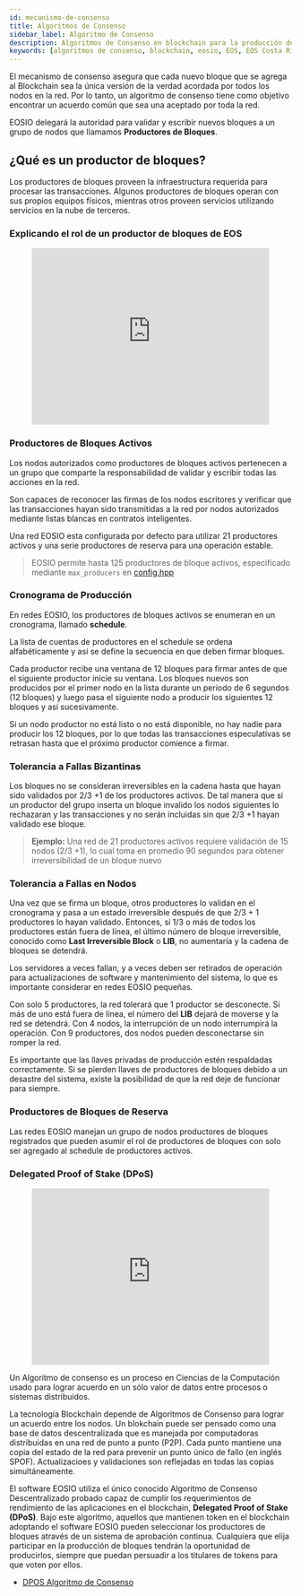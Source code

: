```yaml
---
id: mecanismo-de-consenso
title: Algoritmos de Consenso
sidebar_label: Algoritmo de Consenso
description: Algoritmos de Consenso en blockchain para la producción de bloques
keywords: [algoritmos de consenso, blockchain, eosio, EOS, EOS Costa Rica, Mecanismo de Consenso, ¿Qué es un mecanismo de consenso?, ¿Para qué es un algoritmo de consenso? ]
---
```


El mecanismo de consenso asegura que cada nuevo bloque que se agrega al Blockchain sea la única versión de la verdad acordada por todos los nodos en la red. Por lo tanto, un algoritmo de consenso tiene como objetivo encontrar un acuerdo común que sea una aceptado por toda la red.

EOSIO delegará la autoridad para validar y escribir nuevos bloques a un grupo de nodos que llamamos **Productores de Bloques**.


## ¿Qué es un productor de bloques?

Los productores de bloques proveen la infraestructura requerida para procesar las transacciones. Algunos productores de bloques operan con sus propios equipos físicos, mientras otros proveen servicios utilizando servicios en la nube de terceros.

### Explicando el rol de un productor de bloques de EOS

<figure class="video_container">
  <iframe width="100%" height="315" src="https://www.youtube.com/embed/YLt5uexD9gg" frameborder="0" allowfullscreen="true"> </iframe>
</figure>

### Productores de Bloques Activos

Los nodos autorizados como productores de bloques activos pertenecen a un grupo que comparte la responsabilidad de validar y escribir todas las acciones en la red.

Son capaces de reconocer las firmas de los nodos escritores y verificar que las transacciones hayan sido transmitidas a la red por nodos autorizados mediante listas blancas en contratos inteligentes.

Una red EOSIO esta configurada por defecto para utilizar 21 productores activos y una serie productores de reserva para una operación estable.


> EOSIO permite hasta 125 productores de bloque activos, especificado mediante `max_producers` en [config.hpp](https://github.com/EOSIO/eos/blob/master/libraries/chain/include/eosio/chain/config.hpp#L106)

### Cronograma de Producción

En redes EOSIO, los productores de bloques activos se enumeran en un cronograma, llamado **schedule**.

La lista de cuentas de productores en el schedule se ordena alfabéticamente y así se define la secuencia en que deben firmar bloques.

Cada productor recibe una ventana de 12 bloques para firmar antes de que el siguiente productor inicie su ventana. Los bloques nuevos son producidos por el primer nodo en la lista durante un periodo de 6 segundos (12 bloques) y luego pasa el siguiente nodo a producir los siguientes 12 bloques y así sucesivamente.

Si un nodo productor no está listo o no está disponible, no hay nadie para producir los 12 bloques, por lo que todas las transacciones especulativas se retrasan hasta que el próximo productor comience a firmar.

### Tolerancia a Fallas Bizantinas

Los bloques no se consideran irreversibles en la cadena hasta que hayan sido validados por 2/3 +1 de los productores activos. De tal manera que si un productor del grupo inserta un bloque invalido los nodos siguientes lo rechazaran y las transacciones y no serán incluidas sin que 2/3 +1 hayan validado ese bloque.

> **Ejemplo:** Una red de 21 productores activos requiere validación de 15 nodos (2/3 +1), lo cual toma en promedio 90 segundos para obtener irreversibilidad de un bloque nuevo

### Tolerancia a Fallas en Nodos

Una vez que se firma un bloque, otros productores lo validan en el cronograma y pasa a un estado irreversible después de que 2/3 + 1 productores lo hayan validado. Entonces, si 1/3 o más de todos los productores están fuera de línea, el último número de bloque irreversible, conocido como **Last Irreversible Block** o **LIB**, no aumentaría y la cadena de bloques se detendrá.

Los servidores a veces fallan, y a veces deben ser retirados de operación para actualizaciones de software y mantenimiento del sistema, lo que es importante considerar en redes EOSIO pequeñas.

Con solo 5 productores, la red tolerará que 1 productor se desconecte. Si más de uno está fuera de línea, el número del **LIB** dejará de moverse y la red se detendrá. Con 4 nodos, la interrupción de un nodo interrumpirá la operación. Con 9 productores, dos nodos pueden desconectarse sin romper la red.

Es importante que las llaves privadas de producción estén respaldadas correctamente. Si se pierden llaves de productores de bloques debido a un desastre del sistema, existe la posibilidad de que la red deje de funcionar para siempre.

### Productores de Bloques de Reserva

Las redes EOSIO manejan un grupo de nodos productores de bloques registrados que pueden asumir el rol de productores de bloques con solo ser agregado al schedule de productores activos.

### Delegated Proof of Stake (DPoS)

<figure class="video_container">
  <iframe width="100%" height="315" src="https://www.youtube.com/embed/OVKAOwzAwHI" frameborder="0" allowfullscreen="true"> </iframe>
</figure>

Un Algoritmo de consenso es un proceso en Ciencias de la Computación usado para lograr acuerdo en un sólo valor de datos entre procesos o sistemas distribuidos.

La tecnología Blockchain depende de Algoritmos de Consenso para lograr un acuerdo entre los nodos. Un blokchain puede ser pensado como una base de datos descentralizada que es manejada por computadoras distribuidas en una red de punto a punto (P2P). Cada punto mantiene una copia del estado de la red para prevenir un punto único de fallo (en inglés SPOF). Actualizacioes y validaciones son reflejadas en todas las copias simultáneamente.

El software EOSIO utiliza el único conocido Algoritmo de Consenso Descentralizado probado capaz de cumplir los requerimientos de rendimiento de las aplicaciones en el blockchain, **Delegated Proof of Stake (DPoS)**. Bajo este algoritmo, aquellos que mantienen token en el blockchain adoptando el software EOSIO pueden seleccionar los productores de bloques através de un sistema de aprobación continua. Cualquiera que elija participar en la producción de bloques tendrán la oportunidad de producirlos, siempre que puedan persuadir a los titulares de tokens para que voten por ellos.

 - [DPOS Algoritmo de Consenso](https://steemit.com/dpos/@dantheman/dpos-consensus-algorithm-this-missing-white-paper)
